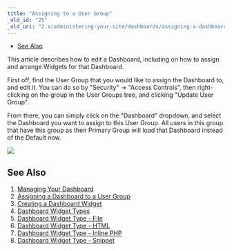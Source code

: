 ```yaml
---
title: "Assigning to a User Group"
_old_id: "25"
_old_uri: "2.x/administering-your-site/dashboards/assigning-a-dashboard-to-a-user-group"
---
```


- [See Also](#see-also)



This article describes how to edit a Dashboard, including on how to assign and arrange Widgets for that Dashboard.

First off, find the User Group that you would like to assign the Dashboard to, and edit it. You can do so by "Security" -> "Access Controls", then right-clicking on the group in the User Groups tree, and clicking "Update User Group".

From there, you can simply click on the "Dashboard" dropdown, and select the Dashboard you want to assign to this User Group. All users in this group that have this group as their Primary Group will load that Dashboard instead of the Default now.

![](/download/attachments/35586562/dashboard-assign.png?version=1&modificationDate=1315431845000)

## See Also

1. [Managing Your Dashboard](building-sites/client-proofing/dashboards/managing)
2. [Assigning a Dashboard to a User Group](building-sites/client-proofing/dashboards/usergroups)
3. [Creating a Dashboard Widget](building-sites/client-proofing/dashboards/creating-a-widget)
4. [Dashboard Widget Types](building-sites/client-proofing/dashboards/widget-types)
  1. [Dashboard Widget Type - File](building-sites/client-proofing/dashboards/widget-types/file)
  2. [Dashboard Widget Type - HTML](building-sites/client-proofing/dashboards/widget-types/html)
  3. [Dashboard Widget Type - Inline PHP](building-sites/client-proofing/dashboards/widget-types/inline-php)
  4. [Dashboard Widget Type - Snippet](building-sites/client-proofing/dashboards/widget-types/snippet)
